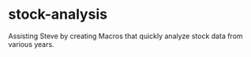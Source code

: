 # stock-analysis
Assisting Steve by creating Macros that quickly analyze stock data from various years.
